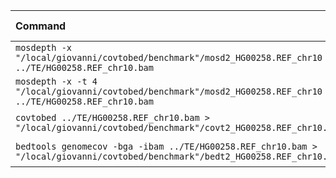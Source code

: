 | Command | Mean [s] | Min [s] | Max [s] | Relative |
|:---|---:|---:|---:|---:|
| `mosdepth -x "/local/giovanni/covtobed/benchmark"/mosd2_HG00258.REF_chr10 ../TE/HG00258.REF_chr10.bam` | 18.382 ± 0.328 | 18.007 | 18.905 | 1.34 ± 0.03 |
| `mosdepth -x -t 4 "/local/giovanni/covtobed/benchmark"/mosd2_HG00258.REF_chr10 ../TE/HG00258.REF_chr10.bam` | 13.698 ± 0.218 | 13.444 | 14.099 | 1.00 |
| `covtobed ../TE/HG00258.REF_chr10.bam > "/local/giovanni/covtobed/benchmark"/covt2_HG00258.REF_chr10.bed` | 64.620 ± 1.886 | 61.831 | 67.343 | 4.72 ± 0.16 |
| `bedtools genomecov -bga -ibam ../TE/HG00258.REF_chr10.bam > "/local/giovanni/covtobed/benchmark"/bedt2_HG00258.REF_chr10.bed` | 126.262 ± 2.543 | 121.461 | 128.303 | 9.22 ± 0.24 |
